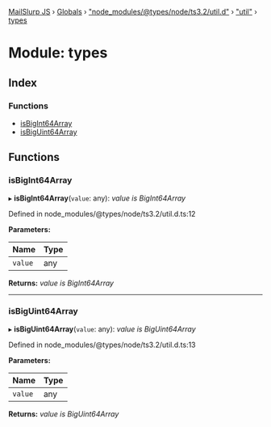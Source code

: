 [MailSlurp JS](../README.md) › [Globals](../globals.md) › ["node_modules/@types/node/ts3.2/util.d"](_node_modules__types_node_ts3_2_util_d_.md) › ["util"](_node_modules__types_node_ts3_2_util_d_._util_.md) › [types](_node_modules__types_node_ts3_2_util_d_._util_.types.md)

# Module: types

## Index

### Functions

* [isBigInt64Array](_node_modules__types_node_ts3_2_util_d_._util_.types.md#isbigint64array)
* [isBigUint64Array](_node_modules__types_node_ts3_2_util_d_._util_.types.md#isbiguint64array)

## Functions

###  isBigInt64Array

▸ **isBigInt64Array**(`value`: any): *value is BigInt64Array*

Defined in node_modules/@types/node/ts3.2/util.d.ts:12

**Parameters:**

Name | Type |
------ | ------ |
`value` | any |

**Returns:** *value is BigInt64Array*

___

###  isBigUint64Array

▸ **isBigUint64Array**(`value`: any): *value is BigUint64Array*

Defined in node_modules/@types/node/ts3.2/util.d.ts:13

**Parameters:**

Name | Type |
------ | ------ |
`value` | any |

**Returns:** *value is BigUint64Array*
